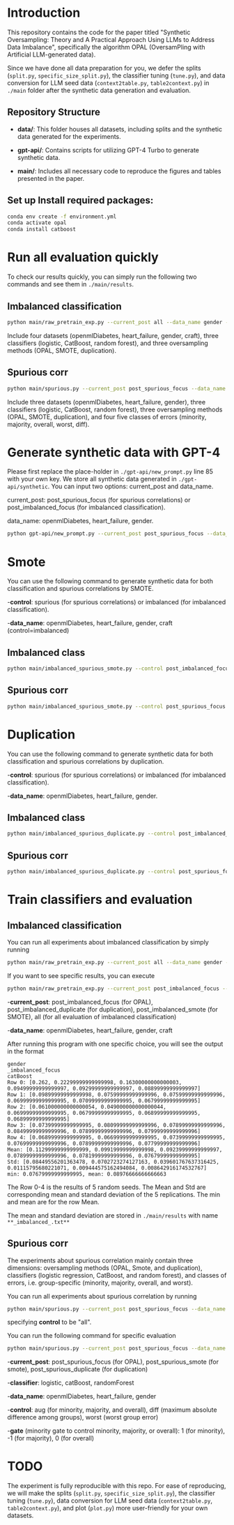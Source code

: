 # Introduction

This repository contains the code for the paper titled "Synthetic Oversampling: Theory and A Practical Approach Using LLMs to Address Data Imbalance", specifically the algorithm OPAL (OversamPling with Artificial LLM-generated data).

Since we have done all data preparation for you, we defer the splits (`split.py`, `specific_size_split.py`), the classifier tuning (`tune.py`), and data conversion for LLM seed data (`context2table.py`, `table2context.py`) in `./main` folder after the synthetic data generation and evaluation.


## Repository Structure

- **data/**: This folder houses all datasets, including splits and the synthetic data generated for the experiments.

- **gpt-api/**: Contains scripts for utilizing GPT-4 Turbo to generate synthetic data.

- **main/**: Includes all necessary code to reproduce the figures and tables presented in the paper.




## Set up Install required packages:


```bash
conda env create -f environment.yml
conda activate opal 
conda install catboost
```



# Run all evaluation quickly

To check our results quickly, you can simply run the following two commands and see them in `./main/results`. 

## Imbalanced classification
```bash
python main/raw_pretrain_exp.py --current_post all --data_name gender --classifier catBoost
```
Include four datasets (openmlDiabetes, heart_failure, gender, craft), three classifiers (logistic, CatBoost, random forest), and three oversampling methods (OPAL, SMOTE, duplication).

## Spurious corr
```bash
python main/spurious.py --current_post post_spurious_focus --data_name gender --classifier logistic --control all --gate 0
```

Include three datasets (openmlDiabetes, heart_failure, gender), three classifiers (logistic, CatBoost, random forest), three oversampling methods (OPAL, SMOTE, duplication), and four five classes of errors (minority, majority, overall, worst, diff).


# Generate synthetic data with GPT-4

Please first replace the place-holder in `./gpt-api/new_prompt.py` line 85 with your own key. We store all synthetic data generated in `./gpt-api/synthetic`. You can input two options: current_post and data_name.

current_post: post_spurious_focus (for spurious correlations) or post_imbalanced_focus (for imbalanced classification).

data_name: openmlDiabetes, heart_failure, gender.

```bash
python gpt-api/new_prompt.py --current_post post_spurious_focus --data_name gender
```


# Smote

You can use the following command to generate synthetic data for both classification and spurious correlations by SMOTE.

-**control**: spurious (for spurious correlations) or imbalanced (for imbalanced classification).

-**data_name**: openmlDiabetes, heart_failure, gender, craft (control=imbalanced)

## Imbalanced class
```bash
python main/imbalanced_spurious_smote.py --control post_imbalanced_focus --data_name gender
```

## Spurious corr
```bash
python main/imbalanced_spurious_smote.py --control post_spurious_focus --data_name gender
```


# Duplication

You can use the following command to generate synthetic data for both classification and spurious correlations by duplication.

-**control**: spurious (for spurious correlations) or imbalanced (for imbalanced classification).

-**data_name**: openmlDiabetes, heart_failure, gender.

## Imbalanced class
```bash
python main/imbalanced_spurious_duplicate.py --control post_imbalanced_focus --data_name gender
```

## Spurious corr
```bash
python main/imbalanced_spurious_duplicate.py --control post_spurious_focus --data_name gender
```


# Train classifiers and evaluation

## Imbalanced classification

You can run all experiments about imbalanced classification by simply running 

```bash
python main/raw_pretrain_exp.py --current_post all --data_name gender --classifier catBoost
```

If you want to see specific results, you can execute

```bash
python main/raw_pretrain_exp.py --current_post post_imbalanced_focus --data_name gender --classifier catBoost
```

-**current_post**: post_imbalanced_focus (for OPAL), post_imbalanced_duplicate (for duplication), post_imbalanced_smote (for SMOTE), all (for all evaluation of imbalanced classification)

-**data_name**: openmlDiabetes, heart_failure, gender, craft

After running this program with one specific choice, you will see the output in the format
```plaintext
gender
_imbalanced_focus
catBoost
Row 0: [0.262, 0.22299999999999998, 0.16300000000000003, 0.09499999999999997, 0.09299999999999997, 0.08899999999999997]
Row 1: [0.09899999999999998, 0.07599999999999996, 0.07599999999999996, 0.06999999999999995, 0.07099999999999995, 0.06799999999999995]
Row 2: [0.061000000000000054, 0.049000000000000044, 0.06999999999999995, 0.06799999999999995, 0.06899999999999995, 0.06899999999999995]
Row 3: [0.07399999999999995, 0.08099999999999996, 0.07899999999999996, 0.08499999999999996, 0.07899999999999996, 0.07999999999999996]
Row 4: [0.06899999999999995, 0.06699999999999995, 0.07399999999999995, 0.07699999999999996, 0.07899999999999996, 0.07799999999999996]
Mean: [0.11299999999999999, 0.09919999999999998, 0.09239999999999997, 0.07899999999999996, 0.07819999999999996, 0.07679999999999995]
Std: [0.08449556201363478, 0.0702723274127163, 0.039601767637316425, 0.01115795680221071, 0.009444575162494084, 0.008642916174532767]
min: 0.07679999999999995, mean: 0.08976666666666663
```

The Row 0-4 is the results of 5 random seeds. The Mean and Std are corresponding mean and standard deviation of the 5 replications. The min and mean are for the row Mean. 

The mean and standard deviation are stored in `./main/results` with name `**_imbalanced_.txt**`


## Spurious corr

The experiments about spurious correlation mainly contain three dimensions: oversampling methods (OPAL, Smote, and duplication), classifiers (logistic regression, CatBoost, and random forest), and classes of errors, i.e. group-specific (minority, majority, overall, and worst).

You can run all experiments about spurious correlation by running

```bash
python main/spurious.py --current_post post_spurious_focus --data_name gender --classifier logistic --control all --gate 0
```

specifying **control** to be "all".


You can run the following command for specific evaluation

```bash
python main/spurious.py --current_post post_spurious_focus --data_name gender --classifier logistic --control aug --gate 0
```

-**current_post**: post_spurious_focus (for OPAL), post_spurious_smote (for smote), post_spurious_duplicate (for duplication)

-**classifier**: logistic, catBoost, randomForest

-**data_name**: openmlDiabetes, heart_failure, gender

-**control**: aug (for minority, majority, and overall), diff (maximum absolute difference among groups), worst (worst group error)

-**gate** (minority gate to control minority, majority, or overall): 1 (for minority), -1 (for majority), 0 (for overall)


# TODO

The experiment is fully reproducible with this repo. For ease of reproducing, we will make the splits (`split.py`, `specific_size_split.py`), the classifier tuning (`tune.py`), data conversion for LLM seed data (`context2table.py`, `table2context.py`), and plot (`plot.py`) more user-friendly for your own datasets.
